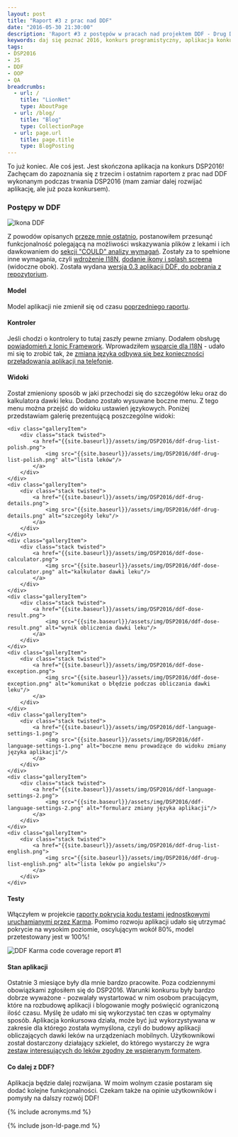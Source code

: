 ```yaml
---
layout: post
title: "Raport #3 z prac nad DDF"
date: "2016-05-30 21:30:00"
description: 'Raport #3 z postępów w pracach nad projektem DDF - Drug Dose Framework'
keywords: daj się poznać 2016, konkurs programistyczny, aplikacja konkursowa, drug dose framework, aplikacja mobilna, pas pediatryczny, dawkowanie leków,  framework, ionic, angularjs, android, ios, analiza wymagań, raport
tags:
- DSP2016
- JS
- DDF
- OOP
- QA
breadcrumbs:
  - url: /
    title: "LionNet"
    type: AboutPage
  - url: /blog/
    title: "Blog"
    type: CollectionPage
  - url: page.url
    title: page.title
    type: BlogPosting
---
```


To już koniec. Ale coś jest. Jest skończona aplikacja na konkurs DSP2016! Zachęcam
do zapoznania się z trzecim i ostatnim raportem z prac nad DDF wykonanym podczas
trwania DSP2016 (mam zamiar dalej rozwijać aplikację, ale już poza konkursem).

### Postępy w DDF

![Ikona DDF][12]

Z powodów opisanych [przeze mnie ostatnio][1], postanowiłem przesunąć funkcjonalność
polegającą na możliwości wskazywania plików z lekami i ich dawkowaniem do [sekcji
"COULD" analizy wymagań][2]. Zostały za to spełnione inne wymagania, czyli 
[wdrożenie I18N][3], [dodanie ikony i splash screena][4] (widoczne obok).
Została wydana [wersja 0.3 aplikacji DDF, do pobrania z repozytorium][9].

#### Model

Model aplikacji nie zmienił się od czasu [poprzedniego raportu][5].

#### Kontroler

Jeśli chodzi o kontrolery to tutaj zaszły pewne zmiany. Dodałem obsługę [powiadomień 
z Ionic Framework][6]. Wprowadziłem [wsparcie dla I18N][3] - udało mi się to 
zrobić tak, że [zmiana języka odbywa się bez konieczności przeładowania aplikacji 
na telefonie][7].

#### Widoki

Został zmieniony sposób w jaki przechodzi się do szczegółów leku oraz do kalkulatora
dawki leku. Dodano zostało wysuwane boczne menu. Z tego menu można przejść do 
widoku ustawień językowych. Poniżej przedstawiam galerię prezentującą poszczególne
widoki:

<div class="gallery">

    <div class="galleryItem">
        <div class="stack twisted">
            <a href="{{site.baseurl}}/assets/img/DSP2016/ddf-drug-list-polish.png">
                <img src="{{site.baseurl}}/assets/img/DSP2016/ddf-drug-list-polish.png" alt="lista leków"/>
            </a>
        </div>
    </div>
    <div class="galleryItem">
        <div class="stack twisted">
            <a href="{{site.baseurl}}/assets/img/DSP2016/ddf-drug-details.png">
                <img src="{{site.baseurl}}/assets/img/DSP2016/ddf-drug-details.png" alt="szczegóły leku"/>
            </a>
        </div>
    </div>
    <div class="galleryItem">
        <div class="stack twisted">
            <a href="{{site.baseurl}}/assets/img/DSP2016/ddf-dose-calculator.png">
                <img src="{{site.baseurl}}/assets/img/DSP2016/ddf-dose-calculator.png" alt="kalkulator dawki leku"/>
            </a>
        </div>
    </div>
    <div class="galleryItem">
        <div class="stack twisted">
            <a href="{{site.baseurl}}/assets/img/DSP2016/ddf-dose-result.png">
                <img src="{{site.baseurl}}/assets/img/DSP2016/ddf-dose-result.png" alt="wynik obliczenia dawki leku"/>
            </a>
        </div>
    </div>
    <div class="galleryItem">
        <div class="stack twisted">
            <a href="{{site.baseurl}}/assets/img/DSP2016/ddf-dose-exception.png">
                <img src="{{site.baseurl}}/assets/img/DSP2016/ddf-dose-exception.png" alt="komunikat o błędzie podczas obliczania dawki leku"/>
            </a>
        </div>
    </div>
    <div class="galleryItem">
        <div class="stack twisted">
            <a href="{{site.baseurl}}/assets/img/DSP2016/ddf-language-settings-1.png">
                <img src="{{site.baseurl}}/assets/img/DSP2016/ddf-language-settings-1.png" alt="boczne menu prowadzące do widoku zmiany języka aplikacji"/>
            </a>
        </div>
    </div>
    <div class="galleryItem">
        <div class="stack twisted">
            <a href="{{site.baseurl}}/assets/img/DSP2016/ddf-language-settings-2.png">
                <img src="{{site.baseurl}}/assets/img/DSP2016/ddf-language-settings-2.png" alt="formularz zmiany języka aplikacji"/>
            </a>
        </div>
    </div>
    <div class="galleryItem">
        <div class="stack twisted">
            <a href="{{site.baseurl}}/assets/img/DSP2016/ddf-drug-list-english.png">
                <img src="{{site.baseurl}}/assets/img/DSP2016/ddf-drug-list-english.png" alt="lista leków po angielsku"/>
            </a>
        </div>
    </div>
</div>

#### Testy

Włączyłem w projekcie [raporty pokrycia kodu testami jednostkowymi uruchamianymi
przez Karma][8]. Pomimo rozwoju aplikacji udało się utrzymać pokrycie na wysokim
poziomie, oscylującym wokół 80%, model przetestowany jest w 100%!

![DDF Karma code coverage report #1][11]

#### Stan aplikacji

Ostatnie 3 miesiące były dla mnie bardzo pracowite. Poza codziennymi obowiązkami
zgłosiłem się do DSP2016. Warunki konkursu były bardzo dobrze wyważone - pozwalały
wystartować w nim osobom pracującym, które na rozbudowę aplikacji i blogowanie
mogły poświęcić ograniczoną ilość czasu. Myślę że udało mi się wykorzystać ten 
czas w optymalny sposób. Aplikacja konkursowa działa, może być już wykorzystywana
w zakresie dla którego została wymyślona, czyli do budowy aplikacji obliczających dawki
leków na urządzeniach mobilnych. Użytkownikowi został dostarczony działający
szkielet, do którego wystarczy że wgra [zestaw interesujących do leków zgodny ze
wspieranym formatem][10]. 

#### Co dalej z DDF?

Aplikacja będzie dalej rozwijana. W moim wolnym czasie
postaram się dodać kolejne funkcjonalności. Czekam także na opinie użytkowników
i pomysły na dalszy rozwój DDF!

[1]: /2016/05/28/szewc-ze-starym-smartfonem-chodzi.html
[2]: /2016/04/29/podroz-na-wschod-roadmap-z-moscow.html
[3]: /2016/04/26/i18n-z-angularjs-gettext.html
[4]: /2016/05/26/ikony-i-splash-screen-aplikacji-w-ionic-framework.html
[5]: /2016/04/14/raport-2-z-prac-nad-ddf.html
[6]: /2016/04/19/powiadomienia-w-ionic-framework.html
[7]: /2016/05/10/zmiana-jezyka-on-the-fly-w-ionic-i-angular-gettext.html
[8]: /2016/05/18/code-coverage-w-karma.html
[9]: https://github.com/maciejlew/drug-dose-framework/releases/tag/v0.3.0
[10]: /2016/03/12/format-opisu-lekow-w-ddf.html
[11]: img/DSP2016/ddf-code-coverage-1.png
[12]: img/DSP2016/icon.png


{% include acronyms.md %}

{% include json-ld-page.md %}
